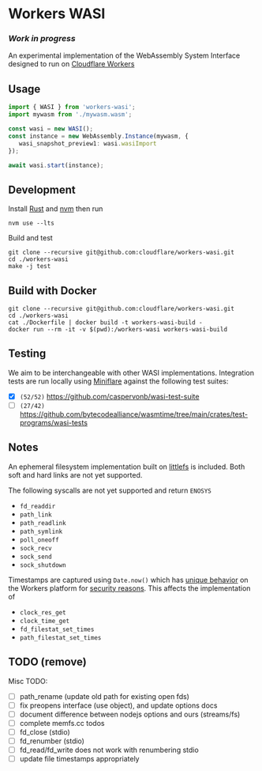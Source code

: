 # Workers WASI

### *Work in progress*

An experimental implementation of the WebAssembly System Interface designed to run on [Cloudflare Workers](https://workers.cloudflare.com)

## Usage

```typescript
import { WASI } from 'workers-wasi';
import mywasm from './mywasm.wasm';

const wasi = new WASI();
const instance = new WebAssembly.Instance(mywasm, {
   wasi_snapshot_preview1: wasi.wasiImport
});

await wasi.start(instance);
```
  
## Development
Install [Rust](https://www.rust-lang.org/tools/install) and [nvm](https://github.com/nvm-sh/nvm) then run
```
nvm use --lts
```
Build and test

```
git clone --recursive git@github.com:cloudflare/workers-wasi.git
cd ./workers-wasi
make -j test
```

## Build with Docker

```
git clone --recursive git@github.com:cloudflare/workers-wasi.git
cd ./workers-wasi
cat ./Dockerfile | docker build -t workers-wasi-build -
docker run --rm -it -v $(pwd):/workers-wasi workers-wasi-build
```

## Testing

We aim to be interchangeable with other WASI implementations.  Integration tests are run locally using [Miniflare](https://github.com/cloudflare/miniflare) against the following test suites:
- [x] `(52/52)` https://github.com/caspervonb/wasi-test-suite
- [ ] `(27/42)` https://github.com/bytecodealliance/wasmtime/tree/main/crates/test-programs/wasi-tests

## Notes

An ephemeral filesystem implementation built on [littlefs](https://github.com/littlefs-project/littlefs) is included.
Both soft and hard links are not yet supported.

The following syscalls are not yet supported and return `ENOSYS`
- `fd_readdir`
- `path_link`
- `path_readlink`
- `path_symlink`
- `poll_oneoff`
- `sock_recv`
- `sock_send`
- `sock_shutdown`

Timestamps are captured using `Date.now()` which has [unique behavior](https://developers.cloudflare.com/workers/runtime-apis/web-standards#javascript-standards) on the Workers platform for [security reasons](https://blog.cloudflare.com/mitigating-spectre-and-other-security-threats-the-cloudflare-workers-security-model/).  This affects the implementation of
- `clock_res_get`
- `clock_time_get`
- `fd_filestat_set_times`
- `path_filestat_set_times`

## TODO (remove)
Misc TODO:
- [ ] path_rename (update old path for existing open fds)
- [ ] fix preopens interface (use object), and update options docs
- [ ] document difference between nodejs options and ours (streams/fs)
- [ ] complete memfs.cc todos
- [ ] fd_close (stdio)
- [ ] fd_renumber (stdio)
- [ ] fd_read/fd_write does not work with renumbering stdio
- [ ] update file timestamps appropriately

